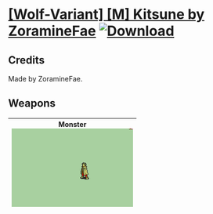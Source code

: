 # [\[Wolf-Variant\] \[M\] Kitsune by ZoramineFae](./) [![Download](https://img.shields.io/badge/Download-%5BWolf--Variant%5D%20%5BM%5D%20Kitsune%20by%20ZoramineFae-red)](https://minhaskamal.github.io/DownGit/#/home?url=https://github.com/Klokinator/FE-Repo/tree/main/Battle%20Animations/Monsters%20-%20Basic%20Types/%5BWolf-Variant%5D%20%5BM%5D%20Kitsune%20by%20ZoramineFae)
## Credits

Made by ZoramineFae.

## Weapons

| <b>Monster</b><br/><img alt="Monster animation" src="./8.%20Monster/Monster.gif"/> |
| :---: |
